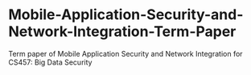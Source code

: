 # Mobile-Application-Security-and-Network-Integration-Term-Paper
Term paper of Mobile Application Security and Network Integration for CS457: Big Data Security
